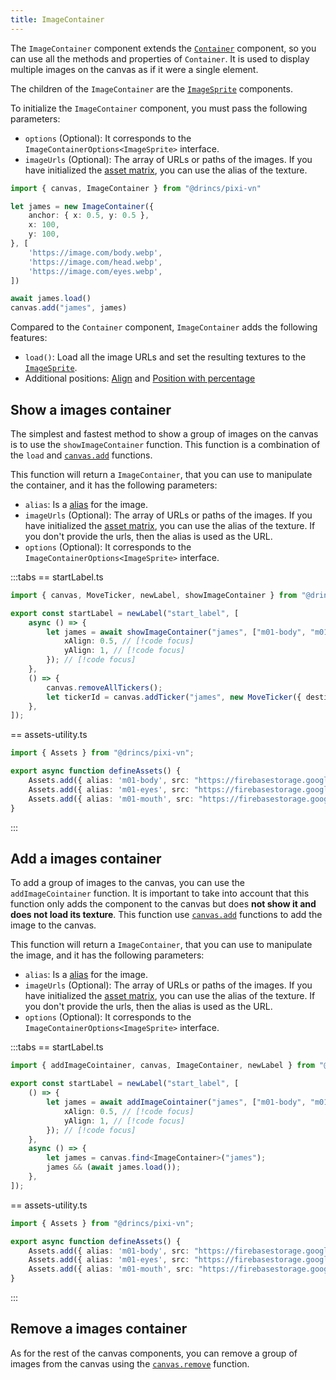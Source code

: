 ```yaml
---
title: ImageContainer
---
```


The `ImageContainer` component extends the [`Container`](/start/canvas-components#base-components) component, so you can use all the methods and properties of `Container`. It is used to display multiple images on the canvas as if it were a single element.

The children of the `ImageContainer` are the [`ImageSprite`](/start/canvas-images.md) components.

To initialize the `ImageContainer` component, you must pass the following parameters:

* `options` (Optional): It corresponds to the `ImageContainerOptions<ImageSprite>` interface.
* `imageUrls` (Optional): The array of URLs or paths of the images. If you have initialized the [asset matrix](/start/assets-management.md#initialize-the-asset-matrix-at-project-start), you can use the alias of the texture.

```ts
import { canvas, ImageContainer } from "@drincs/pixi-vn"

let james = new ImageContainer({
    anchor: { x: 0.5, y: 0.5 },
    x: 100,
    y: 100,
}, [
    'https://image.com/body.webp',
    'https://image.com/head.webp',
    'https://image.com/eyes.webp',
])

await james.load()
canvas.add("james", james)
```

Compared to the `Container` component, `ImageContainer` adds the following features:

* `load()`: Load all the image URLs and set the resulting textures to the [`ImageSprite`](/start/canvas-images.md).
* Additional positions: [Align](/start/canvas-position.md) and [Position with percentage](/start/canvas-position.md)

## Show a images container

The simplest and fastest method to show a group of images on the canvas is to use the `showImageContainer` function. This function is a combination of the `load` and [`canvas.add`](/start/canvas-functions.md#add-a-canvas-component) functions.

This function will return a `ImageContainer`, that you can use to manipulate the container, and it has the following parameters:

* `alias`: Is a [alias](/start/canvas-alias.md) for the image.
* `imageUrls` (Optional): The array of URLs or paths of the images. If you have initialized the [asset matrix](/start/assets-management.md#initialize-the-asset-matrix-at-project-start), you can use the alias of the texture. If you don't provide the urls, then the alias is used as the URL.
* `options` (Optional): It corresponds to the `ImageContainerOptions<ImageSprite>` interface.

:::tabs
== startLabel.ts

```ts
import { canvas, MoveTicker, newLabel, showImageContainer } from "@drincs/pixi-vn";

export const startLabel = newLabel("start_label", [
    async () => {
        let james = await showImageContainer("james", ["m01-body", "m01-eyes", "m01-mouth"], { // [!code focus]
            xAlign: 0.5, // [!code focus]
            yAlign: 1, // [!code focus]
        }); // [!code focus]
    },
    () => {
        canvas.removeAllTickers();
        let tickerId = canvas.addTicker("james", new MoveTicker({ destination: { x: 0, y: 1, type: "align" } }));
    },
]);
```

== assets-utility.ts

```ts
import { Assets } from "@drincs/pixi-vn";

export async function defineAssets() {
    Assets.add({ alias: 'm01-body', src: "https://firebasestorage.googleapis.com/v0/b/pixi-vn.appspot.com/o/public%2Fbreakdown%2Fm01%2Fm01-body.webp?alt=media" })
    Assets.add({ alias: 'm01-eyes', src: "https://firebasestorage.googleapis.com/v0/b/pixi-vn.appspot.com/o/public%2Fbreakdown%2Fm01%2Fm01-eyes-smile.webp?alt=media" })
    Assets.add({ alias: 'm01-mouth', src: "https://firebasestorage.googleapis.com/v0/b/pixi-vn.appspot.com/o/public%2Fbreakdown%2Fm01%2Fm01-mouth-smile00.webp?alt=media" })
}
```

:::

<Sandbox
  template="qz66sg"
  entry="/src/labels/startLabel.ts,/src/utils/assets-utility.ts"
/>

## Add a images container

To add a group of images to the canvas, you can use the `addImageCointainer` function. It is important to take into account that this function only adds the component to the canvas but does **not show it and does not load its texture**. This function use [`canvas.add`](/start/canvas-functions.md#add-a-canvas-component) functions to add the image to the canvas.

This function will return a `ImageContainer`, that you can use to manipulate the image, and it has the following parameters:

* `alias`: Is a [alias](/start/canvas-alias.md) for the image.
* `imageUrls` (Optional): The array of URLs or paths of the images. If you have initialized the [asset matrix](/start/assets-management.md#initialize-the-asset-matrix-at-project-start), you can use the alias of the texture. If you don't provide the urls, then the alias is used as the URL.
* `options` (Optional): It corresponds to the `ImageContainerOptions<ImageSprite>` interface.

:::tabs
== startLabel.ts

```ts
import { addImageCointainer, canvas, ImageContainer, newLabel } from "@drincs/pixi-vn";

export const startLabel = newLabel("start_label", [
    () => {
        let james = await addImageCointainer("james", ["m01-body", "m01-eyes", "m01-mouth"], { // [!code focus]
            xAlign: 0.5, // [!code focus]
            yAlign: 1, // [!code focus]
        }); // [!code focus]
    },
    async () => {
        let james = canvas.find<ImageContainer>("james");
        james && (await james.load());
    },
]);
```

== assets-utility.ts

```ts
import { Assets } from "@drincs/pixi-vn";

export async function defineAssets() {
    Assets.add({ alias: 'm01-body', src: "https://firebasestorage.googleapis.com/v0/b/pixi-vn.appspot.com/o/public%2Fbreakdown%2Fm01%2Fm01-body.webp?alt=media" })
    Assets.add({ alias: 'm01-eyes', src: "https://firebasestorage.googleapis.com/v0/b/pixi-vn.appspot.com/o/public%2Fbreakdown%2Fm01%2Fm01-eyes-smile.webp?alt=media" })
    Assets.add({ alias: 'm01-mouth', src: "https://firebasestorage.googleapis.com/v0/b/pixi-vn.appspot.com/o/public%2Fbreakdown%2Fm01%2Fm01-mouth-smile00.webp?alt=media" })
}
```

:::

<Sandbox
  template="ptqws3"
  entry="/src/labels/startLabel.ts,/src/utils/assets-utility.ts"
/>

## Remove a images container

As for the rest of the canvas components, you can remove a group of images from the canvas using the [`canvas.remove`](/start/canvas-functions#remove-a-canvas-component) function.
